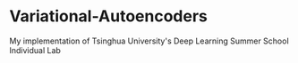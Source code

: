 # Variational-Autoencoders

My implementation of Tsinghua University's Deep Learning Summer School Individual Lab
